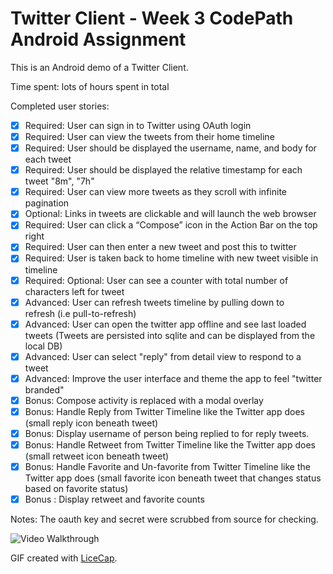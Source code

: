 # Twitter Client - Week 3 CodePath Android Assignment

This is an Android demo of a Twitter Client.

Time spent: lots of hours spent in total

Completed user stories:

* [x] Required: User can sign in to Twitter using OAuth login
* [x] Required: User can view the tweets from their home timeline
* [x] Required: User should be displayed the username, name, and body for each tweet
* [x] Required: User should be displayed the relative timestamp for each tweet "8m", "7h"
* [x] Required: User can view more tweets as they scroll with infinite pagination
* [x] Optional: Links in tweets are clickable and will launch the web browser
* [x] Required: User can click a “Compose” icon in the Action Bar on the top right
* [x] Required: User can then enter a new tweet and post this to twitter
* [x] Required: User is taken back to home timeline with new tweet visible in timeline
* [x] Required: Optional: User can see a counter with total number of characters left for tweet
* [x] Advanced: User can refresh tweets timeline by pulling down to refresh (i.e pull-to-refresh)
* [x] Advanced: User can open the twitter app offline and see last loaded tweets (Tweets are persisted into sqlite and can be displayed from the local DB)
* [x] Advanced: User can select "reply" from detail view to respond to a tweet
* [x] Advanced: Improve the user interface and theme the app to feel "twitter branded"
* [x] Bonus: Compose activity is replaced with a modal overlay
* [x] Bonus: Handle Reply from Twitter Timeline like the Twitter app does (small reply icon beneath tweet)
* [x] Bonus: Display username of person being replied to for reply tweets.
* [x] Bonus: Handle Retweet from Twitter Timeline like the Twitter app does (small retweet icon beneath tweet)
* [x] Bonus: Handle Favorite and Un-favorite from Twitter Timeline like the Twitter app does (small favorite icon beneath tweet that changes status based on favorite status)
* [x] Bonus : Display retweet and favorite counts

Notes:
The oauth key and secret were scrubbed from source for checking.


![Video Walkthrough](Meowitter.gif)

GIF created with [LiceCap](http://www.cockos.com/licecap/).
